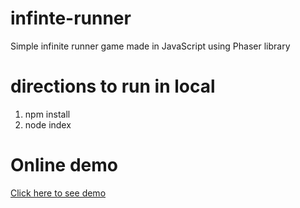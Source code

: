 # infinte-runner
Simple infinite runner game made in JavaScript using Phaser library 

# directions to run in local
1. npm install<br/>
2. node index

# Online demo
<a href="http://runner.chauh11r.myweb.cs.uwindsor.ca/" target="_blank">Click here to see demo</a>
